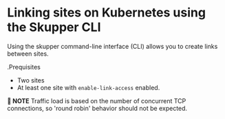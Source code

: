 # Linking sites on Kubernetes using the Skupper CLI

Using the skupper command-line interface (CLI) allows you to create links between sites.

.Prequisites

* Two sites
* At least one site with `enable-link-access` enabled.

**📌 NOTE**
Traffic load is based on the number of concurrent TCP connections, so 'round robin' behavior should not be expected.
